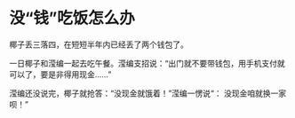 # 没“钱”吃饭怎么办

椰子丢三落四，在短短半年内已经丢了两个钱包了。 

一日椰子和滢编一起去吃午餐。滢编支招说：“出门就不要带钱包，用手机支付就可以了，要是非得用现金……” 

滢编还没说完，椰子就抢答：“没现金就饿着！”滢编一愣说“： 没现金咱就换一家呗！”